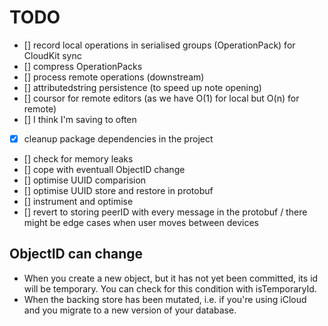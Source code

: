# TODO


- [] record local operations in serialised groups (OperationPack) for CloudKit sync
- [] compress OperationPacks
- [] process remote operations (downstream)
- [] attributedstring persistence (to speed up note opening)
- [] coursor for remote editors (as we have O(1) for local but O(n) for remote)
- [] I think I'm saving to often
- [x] cleanup package dependencies in the project
- [] check for memory leaks
- [] cope with eventuall ObjectID change
- [] optimise UUID comparision
- [] optimise UUID store and restore in protobuf
- [] instrument and optimise
- [] revert to storing peerID with every message in the protobuf / there might be edge cases when user moves between devices


## ObjectID can change
- When you create a new object, but it has not yet been committed, its id will be temporary. You can check for this condition with isTemporaryId.
- When the backing store has been mutated, i.e. if you're using iCloud and you migrate to a new version of your database.

